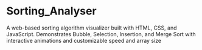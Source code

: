 # Sorting_Analyser
A web-based sorting algorithm visualizer built with HTML, CSS, and JavaScript. Demonstrates Bubble, Selection, Insertion, and Merge Sort with interactive animations and customizable speed and array size
